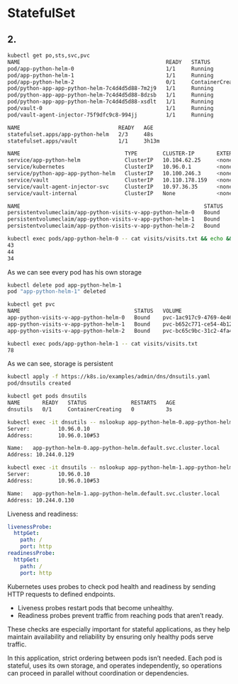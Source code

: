 # StatefulSet

## 2.

```bash
kubectl get po,sts,svc,pvc
NAME                                              READY   STATUS              RESTARTS   AGE
pod/app-python-helm-0                             1/1     Running             0          48s
pod/app-python-helm-1                             1/1     Running             0          48s
pod/app-python-helm-2                             0/1     ContainerCreating   0          2s
pod/python-app-app-python-helm-7c4d4d5d88-7m2j9   1/1     Running             0          6m38s
pod/python-app-app-python-helm-7c4d4d5d88-8dzsb   1/1     Running             0          6m39s
pod/python-app-app-python-helm-7c4d4d5d88-xsdlt   1/1     Running             0          6m37s
pod/vault-0                                       1/1     Running             0          3h13m
pod/vault-agent-injector-75f9dfc9c8-994jj         1/1     Running             0          3h13m

NAME                               READY   AGE
statefulset.apps/app-python-helm   2/3     48s
statefulset.apps/vault             1/1     3h13m

NAME                                 TYPE        CLUSTER-IP       EXTERNAL-IP   PORT(S)             AGE
service/app-python-helm              ClusterIP   10.104.62.25     <none>        5000/TCP            48s
service/kubernetes                   ClusterIP   10.96.0.1        <none>        443/TCP             10h
service/python-app-app-python-helm   ClusterIP   10.100.246.3     <none>        5000/TCP            73m
service/vault                        ClusterIP   10.110.178.159   <none>        8200/TCP,8201/TCP   3h13m
service/vault-agent-injector-svc     ClusterIP   10.97.36.35      <none>        443/TCP             3h13m
service/vault-internal               ClusterIP   None             <none>        8200/TCP,8201/TCP   3h13m

NAME                                                          STATUS   VOLUME                                     CAPACITY   ACCESS MODES   STORAGECLASS   VOLUMEATTRIBUTESCLASS   AGE
persistentvolumeclaim/app-python-visits-v-app-python-helm-0   Bound    pvc-1ac917c9-4769-4e46-a259-3a022bdea954   1Gi        RWO            standard       <unset>                 5m55s
persistentvolumeclaim/app-python-visits-v-app-python-helm-1   Bound    pvc-b652c771-ce54-4b12-9b62-83f7b43586cf   1Gi        RWO            standard       <unset>                 5m55s
persistentvolumeclaim/app-python-visits-v-app-python-helm-2   Bound    pvc-bc65c9bc-31c2-4fa4-bf6f-b0d66a38dd40   1Gi        RWO            standard       <unset>                 5m55s
```

```bash
kubectl exec pods/app-python-helm-0 -- cat visits/visits.txt && echo && kubectl exec pods/app-python-helm-1 -- cat visits/visits.txt && echo && kubectl exec pods/app-python-helm-2 -- cat visits/visits.txt
43
44
34
```

As we can see every pod has his own storage

```bash
kubectl delete pod app-python-helm-1
pod "app-python-helm-1" deleted
```

```bash
kubectl get pvc
NAME                                    STATUS   VOLUME                                     CAPACITY   ACCESS MODES   STORAGECLASS   VOLUMEATTRIBUTESCLASS   AGE
app-python-visits-v-app-python-helm-0   Bound    pvc-1ac917c9-4769-4e46-a259-3a022bdea954   1Gi        RWO            standard       <unset>                 11m
app-python-visits-v-app-python-helm-1   Bound    pvc-b652c771-ce54-4b12-9b62-83f7b43586cf   1Gi        RWO            standard       <unset>                 11m
app-python-visits-v-app-python-helm-2   Bound    pvc-bc65c9bc-31c2-4fa4-bf6f-b0d66a38dd40   1Gi        RWO            standard       <unset>                 11m
```

```bash
kubectl exec pods/app-python-helm-1 -- cat visits/visits.txt
78
```

As we can see, storage is persistent

```bash
kubectl apply -f https://k8s.io/examples/admin/dns/dnsutils.yaml
pod/dnsutils created

kubectl get pods dnsutils
NAME       READY   STATUS              RESTARTS   AGE
dnsutils   0/1     ContainerCreating   0          3s
```

```bash
kubectl exec -it dnsutils -- nslookup app-python-helm-0.app-python-helm.default.svc.cluster.local
Server:         10.96.0.10
Address:        10.96.0.10#53

Name:   app-python-helm-0.app-python-helm.default.svc.cluster.local
Address: 10.244.0.129
```

```bash
kubectl exec -it dnsutils -- nslookup app-python-helm-1.app-python-helm.default.svc.cluster.local
Server:         10.96.0.10
Address:        10.96.0.10#53

Name:   app-python-helm-1.app-python-helm.default.svc.cluster.local
Address: 10.244.0.130
```

Liveness and readiness:

```yaml
livenessProbe:
  httpGet:
    path: /
    port: http
readinessProbe:
  httpGet:
    path: /
    port: http
```

Kubernetes uses probes to check pod health and readiness by sending HTTP requests to defined endpoints.

- Liveness probes restart pods that become unhealthy.
- Readiness probes prevent traffic from reaching pods that aren’t ready.

These checks are especially important for stateful applications,
as they help maintain availability and reliability by ensuring only healthy pods serve traffic.

In this application, strict ordering between pods isn’t needed.
Each pod is stateful, uses its own storage, and operates independently,
so operations can proceed in parallel without coordination or dependencies.
